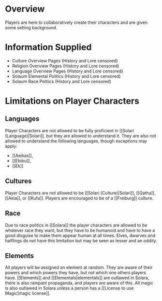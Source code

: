 # Overview
Players are here to collaboratively create their characters and are given some setting background.

# Information Supplied
- Culture Overview Pages (History and Lore censored)
- Religion Overview Pages (History and Lore censored)
- Language Overview Pages (History and Lore censored)
- Solaum Elemental Politics (History and Lore censored)
- Solaum Race Poltiics (History and Lore censored)

# Limitations on Player Characters
## Languages
Player Characters are not allowed to be fully proficient in [[Solari (Language)|Solari]], but they are allowed to understand it. They are also not allowed to understand the following languages, though exceptions may apply:
- [[Aeikas]],
- [[Ebibu]],
- [[Ek]]
## Cultures
Player Characters are not allowed to be [[Solari (Culture)|Solari]], [[Qatha]], [[Aeia]], or [[Kufa]]. Players are encouraged to be of a [[Freiburg]] culture.
## Race
Due to race politics in [[Solara]] the player characters are allowed to be whatever race they want, but they have to be humanoid and have to have a good disguise to make them appear human at all times. Elves, dwarves and halflings do not have this limitation but may be seen as lesser and an oddity.
## Elements
All players will be assigned an element at random. They are aware of their powers and which powers they have, but not which one others players have. [[Elements]] and [[Elementals|elementals]] are outlawed in Solara, there is also rampant propaganda, and players are aware of this. All magic is also outlawed in Solara unless a person has a [[License to use Magic|magic license]].